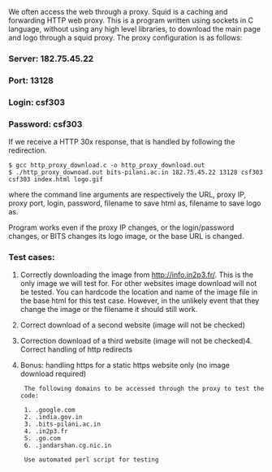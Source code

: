We often access the web through a proxy. Squid is a caching and forwarding HTTP web proxy. This is a program written using sockets in C language, without using any high level
libraries, to download the main page and logo through a squid proxy.
The proxy configuration is as follows:

### Server: 182.75.45.22
### Port: 13128
### Login: csf303
### Password: csf303

If we receive a HTTP 30x response, that is handled by following the redirection. 

    $ gcc http_proxy_download.c -o http_proxy_download.out
    $ ./http_proxy_downoad.out bits-pilani.ac.in 182.75.45.22 13128 csf303 csf303 index.html logo.gif

where the command line arguments are respectively the URL, proxy IP, proxy
port, login, password, filename to save html as, filename to save logo as.

Program works even if the proxy IP changes, or the login/password changes, or BITS changes its logo image, or the base URL is changed.

### Test cases:

1. Correctly downloading the image from http://info.in2p3.fr/. This is the only image we will test
for. For other websites image download will not be tested. You can hardcode the location and
name of the image file in the base html for this test case. However, in the unlikely event that
they change the image or the filename it should still work.
2. Correct download of a second website (image will not be checked)
3. Correction download of a third website (image will not be checked)4. Correct handling of http redirects
5. Bonus: handling https for a static https website only (no image download required)

        The following domains to be accessed through the proxy to test the code:

        1. .google.com
        2. .india.gov.in
        3. .bits-pilani.ac.in
        4. .in2p3.fr
        5. .go.com
        6. .jandarshan.cg.nic.in

        Use automated perl script for testing
